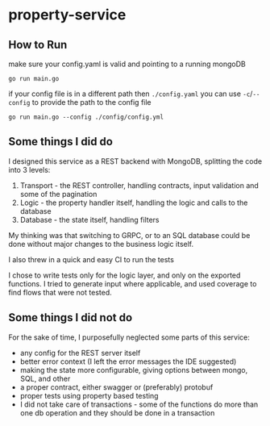 # property-service

## How to Run

make sure your config.yaml is valid and pointing to a running mongoDB
```shell
go run main.go
```

if your config file is in a different path then `./config.yaml` you can use `-c`/`--config` to provide the path to the config file

```shell
go run main.go --config ./config/config.yml
```

## Some things I did do

I designed this service as a REST backend with MongoDB, splitting the code into 3 levels:

1. Transport - the REST controller, handling contracts, input validation and some of the pagination
2. Logic - the property handler itself, handling the logic and calls to the database
3. Database - the state itself, handling filters

My thinking was that switching to GRPC, or to an SQL database could be done without major changes to the business logic itself.

I also threw in a quick and easy CI to run the tests 

I chose to write tests only for the logic layer, and only on the exported functions. I tried to generate input where applicable, and used coverage to find flows that were not tested.


## Some things I did not do

For the sake of time, I purposefully neglected some parts of this service:
* any config for the REST server itself
* better error context (I left the error messages the IDE suggested)
* making the state more configurable, giving options between mongo, SQL, and other
* a proper contract, either swagger or (preferably) protobuf
* proper tests using property based testing 
* I did not take care of transactions - some of the functions do more than one db operation and they should be done in a transaction

